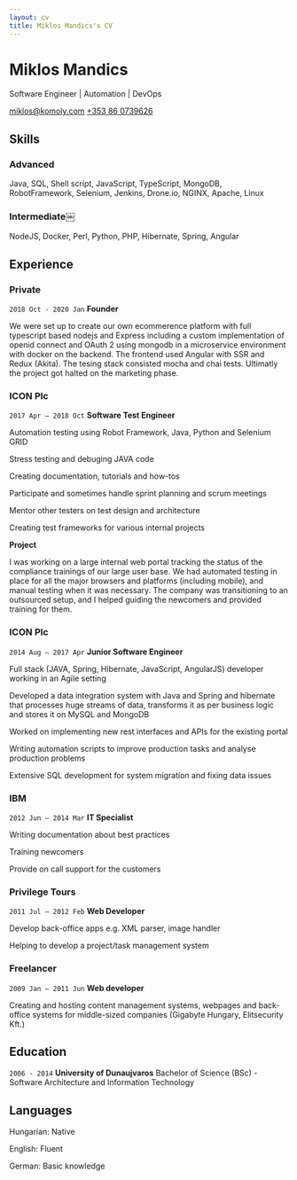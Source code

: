 ```yaml
---
layout: cv
title: Miklos Mandics's CV
---
```

# Miklos Mandics
Software Engineer | Automation | DevOps

<div id="webaddress">
<a href="miklos@komoly.com"><i class="fas fa-envelope"></i> miklos@komoly.com</a>
<a href="tel:+353860739626"><i class="fas fa-mobile"></i> +353 86 0739626</a>
</div>

## Skills

### Advanced

Java, SQL, Shell script, JavaScript, TypeScript, MongoDB, RobotFramework, Selenium, Jenkins, Drone.io, NGINX, Apache, Linux

### Intermediate￼

NodeJS, Docker, Perl, Python, PHP, Hibernate, Spring, Angular

## Experience

### Private

`2018 Oct - 2020 Jan`
**Founder**

We were set up to create our own ecommerence platform with full typescript based nodejs and Express including a custom implementation of openid connect and OAuth 2 using mongodb in a microservice environment with docker on the backend. The frontend used Angular with SSR and Redux (Akita). The tesing stack consisted mocha and chai tests. Ultimatly the project got halted on the marketing phase.

### ICON Plc

`2017 Apr – 2018 Oct`
**Software Test Engineer**

Automation testing using Robot Framework, Java, Python and Selenium GRID

Stress testing and debuging JAVA code

Creating documentation, tutorials and how-tos

Participate and sometimes handle sprint planning and scrum meetings

Mentor other testers on test design and architecture

Creating test frameworks for various internal projects

**Project**

I was working on a large internal web portal tracking the status of the compliance trainings of our large user base. We had automated testing in place for all the major browsers and platforms (including mobile), and manual testing when it was necessary. The company was transitioning to an outsourced setup, and I helped guiding the newcomers and provided training for them.

### ICON Plc

`2014 Aug – 2017 Apr`
**Junior Software Engineer**

Full stack (JAVA, Spring, Hibernate, JavaScript, AngularJS) developer working in an Agile 
setting

Developed a data integration system with Java and Spring and hibernate that processes 
huge streams of data, transforms it as per business logic and stores it on MySQL and 
MongoDB

Worked on implementing new rest interfaces and APIs for the existing portal

Writing automation scripts to improve production tasks and analyse production problems

Extensive SQL development for system migration and fixing data issues

### IBM

`2012 Jun – 2014 Mar`
**IT Specialist**

Writing documentation about best practices

Training newcomers

Provide on call support for the customers

### Privilege Tours

`2011 Jul – 2012 Feb`
**Web Developer**

Develop back-office apps e.g. XML parser, image handler

Helping to develop a project/task management system



### Freelancer

`2009 Jan – 2011 Jun`
**Web developer**

Creating and hosting content management systems, webpages and back-office systems for middle-sized companies (Gigabyte Hungary, Elitsecurity Kft.)


## Education

`2006 - 2014`
__University of Dunaujvaros__
Bachelor of Science (BSc) - Software Architecture and Information Technology

## Languages

Hungarian: Native

English: Fluent

German: Basic knowledge


<!-- ### Footer

Last updated: Jun 2020 -->
